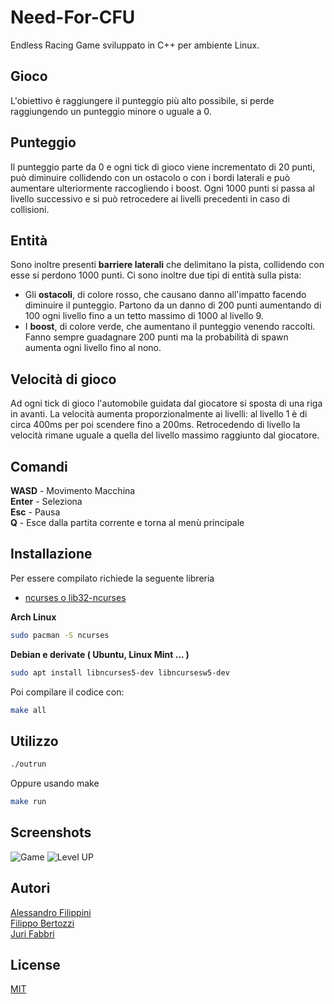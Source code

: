 # Need-For-CFU
Endless Racing Game sviluppato in C++ per ambiente Linux.

## Gioco
L'obiettivo è raggiungere il punteggio più alto possibile, si perde raggiungendo un punteggio minore o uguale a 0.

## Punteggio
Il punteggio parte da 0 e ogni tick di gioco viene incrementato di 20 punti, può diminuire collidendo con un ostacolo o con i bordi laterali e può aumentare ulteriormente raccogliendo i boost. Ogni 1000 punti si passa al livello successivo e si può retrocedere ai livelli precedenti in caso di collisioni.

## Entità
Sono inoltre presenti **barriere laterali** che delimitano la pista, collidendo con esse si perdono 1000 punti. Ci sono inoltre due tipi di entità sulla pista: 
- Gli **ostacoli**, di colore rosso, che causano danno all'impatto facendo diminuire il punteggio. Partono da un danno di 200 punti aumentando di   100 ogni livello fino a un tetto massimo di 1000 al livello 9.
- I **boost**, di colore verde, che aumentano il punteggio venendo raccolti. Fanno sempre guadagnare 200 punti ma la probabilità di spawn aumenta ogni livello fino al nono.


## Velocità di gioco
Ad ogni tick di gioco l'automobile guidata dal giocatore si sposta di una riga in avanti. La velocità aumenta proporzionalmente ai livelli: al livello 1 è di circa 400ms per poi scendere fino a 200ms. Retrocedendo di livello la velocità rimane uguale a quella del livello massimo raggiunto dal giocatore.


## Comandi
**WASD** - Movimento Macchina  
**Enter** - Seleziona  
**Esc** - Pausa  
**Q** - Esce dalla partita corrente e torna al menù principale


## Installazione
Per essere compilato richiede la seguente libreria

* [ncurses o lib32-ncurses](https://invisible-island.net/ncurses/ncurses.html)

**Arch Linux**
```bash
sudo pacman -S ncurses
```

**Debian e derivate ( Ubuntu, Linux Mint ... )**
```bash
sudo apt install libncurses5-dev libncursesw5-dev
```

Poi compilare il codice con:
```bash
make all
```

## Utilizzo
```bash
./outrun
```
Oppure usando make
```bash
make run
```
## Screenshots
![Game](https://i.imgur.com/VrMczYC.png)
![Level UP](https://i.imgur.com/L5sekBl.png)

## Autori
[Alessandro Filippini](https://github.com/AlePini)  
[Filippo Bertozzi](https://github.com/FilippoBertozzi)  
[Juri Fabbri](https://github.com/Yureehh)

## License
[MIT](https://choosealicense.com/licenses/mit/)